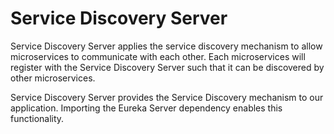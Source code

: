 # Service Discovery Server

Service Discovery Server applies the service discovery mechanism to allow microservices to communicate with each other.
Each microservices will register with the Service Discovery Server such that it can be discovered by other
microservices.

Service Discovery Server provides the Service Discovery mechanism to our application. Importing the Eureka Server
dependency enables this functionality.
